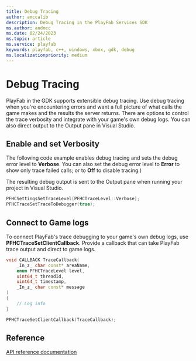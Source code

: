 ```yaml
---
title: Debug Tracing
author: amccalib
description: Debug Tracing in the PlayFab Services SDK
ms.author: andmcc
ms.date: 02/24/2023
ms.topic: article
ms.service: playfab
keywords: playfab, c++, windows, xbox, gdk, debug
ms.localizationpriority: medium
---
```


# Debug Tracing

PlayFab in the GDK supports extensible debug tracing. Use debug tracing when you're encountering errors and want a full picture of what calls the game makes and the results the server returns. There are options to control the trace verbosity and integrate with your game's own debug logs. You can also direct output to the Output pane in Visual Studio.

## Enable and set Verbosity

The following code example enables debug tracing and sets the debug error level to **Verbose**. You can also set the debug error level to **Error** to show only trace failed calls; or to **Off** to disable tracing.)

The resulting debug output is sent to the Output pane when running your project in Visual Studio.

```cpp
PFHCSettingsSetTraceLevel(PFHCTraceLevel::Verbose);
PFHCTraceSetTraceToDebugger(true);
```

## Connect to Game logs

To connect PlayFab's trace debugging to your game's own debug logs, use **PFHCTraceSetClientCallback**. Provide a callback that can take PlayFab trace output and direct to game logs.

```cpp
void CALLBACK TraceCallback(
    _In_z_ char const* areaName,
    enum PFHCTraceLevel level,
    uint64_t threadId,
    uint64_t timestamp,
    _In_z_ char const* message
)
{
    // Log info
}

PFHCTraceSetClientCallback(TraceCallback);
```

## Reference

[API reference documentation](../../api-references/c/pfhctrace/pfhctrace_members.md)

